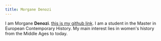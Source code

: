 ```yaml
---
title: Morgane Denozi
---
```


I am Morgane **Denozi**. [this is my github link](https://github.com/MoDzi0907).
I am a student in the Master in European Contemporary History. My main interest lies in women's history from the Middle Ages to today. 
